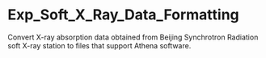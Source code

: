 # Exp_Soft_X_Ray_Data_Formatting
Convert X-ray absorption data obtained from Beijing Synchrotron Radiation soft X-ray station to files that support Athena software.